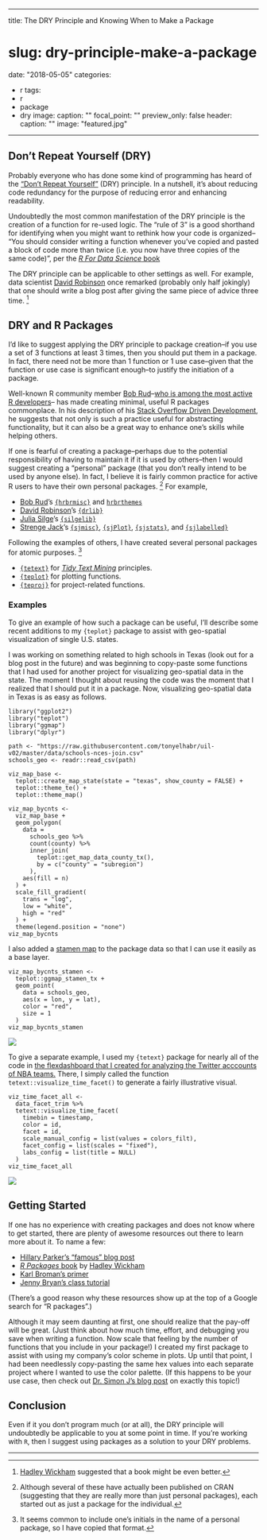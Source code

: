 
---
title: The DRY Principle and Knowing When to Make a Package
# slug: dry-principle-make-a-package 
date: "2018-05-05"
categories:
  - r
tags:
  - r
  - package
  - dry
image:
  caption: ""
  focal_point: ""
  preview_only: false
header:
  caption: ""
  image: "featured.jpg"
---

Don’t Repeat Yourself (DRY)
---------------------------

Probably everyone who has done some kind of programming has heard of the
[“Don’t Repeat
Yourself”](https://en.wikipedia.org/wiki/Don%27t_repeat_yourself) (DRY)
principle. In a nutshell, it’s about reducing code redundancy for the
purpose of reducing error and enhancing readability.

Undoubtedly the most common manifestation of the DRY principle is the
creation of a function for re-used logic. The “rule of 3” is a good
shorthand for identifying when you might want to rethink how your code
is organized– “You should consider writing a function whenever you’ve
copied and pasted a block of code more than twice (i.e. you now have
three copies of the same code)”, per the [*R For Data Science*
book](http://r4ds.had.co.nz/functions.html)

The DRY principle can be applicable to other settings as well. For
example, data scientist [David Robinson](https://twitter.com/drob) once
remarked (probably only half jokingly) that one should write a blog post
after giving the same piece of advice three time. [^1]

DRY and R Packages
------------------

I’d like to suggest applying the DRY principle to package creation–if
you use a set of 3 functions at least 3 times, then you should put them
in a package. In fact, there need not be more than 1 function or 1 use
case–given that the function or use case is significant enough–to
justify the initiation of a package.

Well-known R community member [Bob Rud](https://rud.is/b)–[who is among
the most active R
developers](https://rud.is/b/2018/04/04/exploring-r-bloggers-posts-with-the-feedly-api/)–
has made creating minimal, useful R packages commonplace. In his
description of his [Stack Overflow Driven
Development](https://rud.is/b/2017/09/28/sodd-stackoverflow-driven-development/),
he suggests that not only is such a practice useful for abstracting
functionality, but it can also be a great way to enhance one’s skills
while helping others.

If one is fearful of creating a package–perhaps due to the potential
responsibility of having to maintain it if it is used by others–then I
would suggest creating a “personal” package (that you don’t really
intend to be used by anyone else). In fact, I believe it is fairly
common practice for active R users to have their own personal packages.
[^2] For example,

-   [Bob Rud](http://rud.is/b)’s
    [`{hrbrmisc}`](https://github.com/hrbrmstr/hrbrmisc) and
    [`hrbrthemes`](https://github.com/hrbrmstr/hrbrthemes)
-   [David Robinson](http://varianceexplained.org)’s
    [`{drlib}`](https://github.com/dgrtwo/drlib)
-   [Julia Silge](https://juliasilge.com)’s
    [`{silgelib}`](https://github.com/juliasilge/silgelib)
-   [Strenge Jack](http://strengejacke.de)’s
    [`{sjmisc}`](https://github.com/strengejacke/sjmisc),
    [`{sjPlot}`](https://github.com/strengejacke/sjPlot),
    [`{sjstats}`](https://github.com/strengejacke/sjstats), and
    [`{sjlabelled}`](https://github.com/strengejacke/sjlabelled)

Following the examples of others, I have created several personal
packages for atomic purposes. [^3]

-   [`{tetext}`](https://github.com/tonyelhabr/tetext) for [*Tidy Text
    Mining*](https://www.tidytextmining.com/) principles.
-   [`{teplot}`](https://github.com/tonyelhabr/teplot) for plotting
    functions.
-   [`{teproj}`](https://github.com/tonyelhabr/teproj) for
    project-related functions.


### Examples

To give an example of how such a package can be useful, I’ll describe
some recent additions to my `{teplot}` package to assist with
geo-spatial visualization of single U.S. states.

I was working on something related to high schools in Texas (look out
for a blog post in the future) and was beginning to copy-paste some
functions that I had used for another project for visualizing
geo-spatial data in the state. The moment I thought about reusing the
code was the moment that I realized that I should put it in a package.
Now, visualizing geo-spatial data in Texas is as easy as follows.

``` {.r}
library("ggplot2")
library("teplot")
library("ggmap")
library("dplyr")

path <- "https://raw.githubusercontent.com/tonyelhabr/uil-v02/master/data/schools-nces-join.csv"
schools_geo <- readr::read_csv(path)

viz_map_base <-
  teplot::create_map_state(state = "texas", show_county = FALSE) +
  teplot::theme_te() +
  teplot::theme_map()

viz_map_bycnts <-
  viz_map_base +
  geom_polygon(
    data =
      schools_geo %>%
      count(county) %>%
      inner_join(
        teplot::get_map_data_county_tx(),
        by = c("county" = "subregion")
      ),
    aes(fill = n)
  ) +
  scale_fill_gradient(
    trans = "log",
    low = "white",
    high = "red"
  ) +
  theme(legend.position = "none")
viz_map_bycnts
```

I also added a [stamen
map](http://maps.stamen.com/#toner/12/37.7706/-122.3782) to the package
data so that I can use it easily as a base layer.

``` {.r}
viz_map_bycnts_stamen <-
  teplot::ggmap_stamen_tx +
  geom_point(
    data = schools_geo,
    aes(x = lon, y = lat),
    color = "red",
    size = 1
  )
viz_map_bycnts_stamen
```

![](viz_unigram_cnts_stamen-1.png)

To give a separate example, I used my `{tetext}` package for nearly all
of the code in [the flexdashboard that I created for analyzing the
Twitter acccounts of NBA
teams.](/post/2018-03-11-nba-tweets-tms-flexdashboard/nba-tms) There, I
simply called the function `tetext::visualize_time_facet()` to generate
a fairly illustrative visual.

``` {.r}
viz_time_facet_all <-
  data_facet_trim %>%
  tetext::visualize_time_facet(
    timebin = timestamp,
    color = id,
    facet = id,
    scale_manual_config = list(values = colors_filt),
    facet_config = list(scales = "fixed"),
    labs_config = list(title = NULL)
  )
viz_time_facet_all
```

![](viz_unigram_cnts_facet-1.png)

Getting Started
---------------

If one has no experience with creating packages and does not know where
to get started, there are plenty of awesome resources out there to learn
more about it. To name a few:

-   [Hillary Parker’s “famous” blog
    post](https://hilaryparker.com/2014/04/29/writing-an-r-package-from-scratch/)
-   [*R Packages* book](http://r-pkgs.had.co.nz/) by [Hadley
    Wickham](https://twitter.com/hadleywickham)
-   [Karl Broman’s primer](kbroman.org/pkg_primer/)
-   [Jenny Bryan’s class tutorial](stat545.com/packages00_index.html)

(There’s a good reason why these resources show up at the top of a
Google search for “R packages”.)

Although it may seem daunting at first, one should realize that the
pay-off will be great. (Just think about how much time, effort, and
debugging you save when writing a function. Now scale that feeling by
the number of functions that you include in your package!) I created my
first package to assist with using my company’s color scheme in plots.
Up until that point, I had been needlessly copy-pasting the same hex
values into each separate project where I wanted to use the color
palette. (If this happens to be your use case, then check out [Dr. Simon
J’s blog
post](https://drsimonj.svbtle.com/creating-corporate-colour-palettes-for-ggplot2)
on exactly this topic!)


Conclusion
----------
Even if it you don’t program much (or at all), the DRY principle will
undoubtedly be applicable to you at some point in time. If you’re
working with `R`, then I suggest using packages as a solution to your
DRY problems.

------------------------------------------------------------------------

[^1]: [Hadley Wickham](https://twitter.com/hadleywickham) suggested that a book might be even better.

[^2]: Although several of these have actually been published on CRAN (suggesting that they are really more than just personal packages), each started out as just a package for the individual.

[^3]: It seems common to include one’s initials in the name of a personal package, so I have copied that format.
